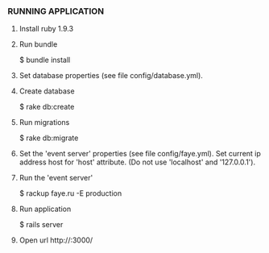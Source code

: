 ### RUNNING APPLICATION ###

1. Install ruby 1.9.3

2. Run bundle

    $ bundle install

3. Set database properties (see file config/database.yml).
   
4. Create database

    $ rake db:create

5. Run migrations

    $ rake db:migrate

6. Set the 'event server' properties (see file config/faye.yml).
   Set current ip address host for 'host' attribute. (Do not use 'localhost' and '127.0.0.1').

7. Run the 'event server'

    $ rackup faye.ru -E production

8. Run application

    $ rails server

9. Open url http://<ip-address>:3000/
